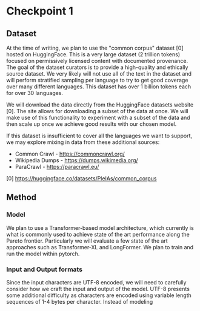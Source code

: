 # Checkpoint 1

## Dataset

At the time of writing, we plan to use the "common corpus" dataset [0] hosted on HuggingFace. This is a very large dataset (2 trillion tokens) focused on permissively licensed content with documented provenance. The goal of the dataset curators is to provide a high-quality and ethically source dataset. We very likely will not use all of the text in the dataset and will perform stratified sampling per language to try to get good coverage over many different languages. This dataset has over 1 billion tokens each for over 30 languages.

We will download the data directly from the HuggingFace datasets website [0]. The site allows for downloading a subset of the data at once. We will make use of this functionality to experiment with a subset of the data and then scale up once we achieve good results with our chosen model.

If this dataset is insufficient to cover all the languages we want to support, we may explore mixing in data from these additional sources:

* Common Crawl - https://commoncrawl.org/
* Wikipedia Dumps - https://dumps.wikimedia.org/
* ParaCrawl - https://paracrawl.eu/

[0] https://huggingface.co/datasets/PleIAs/common_corpus

## Method

<!--- TODO: MORE CONTENT HERE -->

### Model

We plan to use a Transformer-based model architecture, which currently is what is commonly used to achieve state of the art performance along the Pareto frontier. Particularly we will evaluate a few state of the art approaches such as Transformer-XL and LongFormer. We plan to train and run the model within pytorch.

### Input and Output formats

Since the input characters are UTF-8 encoded, we will need to carefully consider how we craft the input and output of the model. UTF-8 presents some additional difficulty as characters are encoded using variable length sequences of 1-4 bytes per character. Instead of modeling 